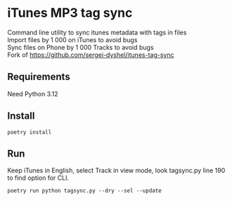 # iTunes MP3 tag sync
Command line utility to sync itunes metadata with tags in files  
Import files by 1 000 on iTunes to avoid bugs  
Sync files on Phone by 1 000 Tracks to avoid bugs  
Fork of https://github.com/sergei-dyshel/itunes-tag-sync

## Requirements
Need Python 3.12

## Install
```poetry install```

## Run
Keep iTunes in English, select Track in view mode, look tagsync.py line 190 to find option for CLI.

```poetry run python tagsync.py --dry --sel --update```
